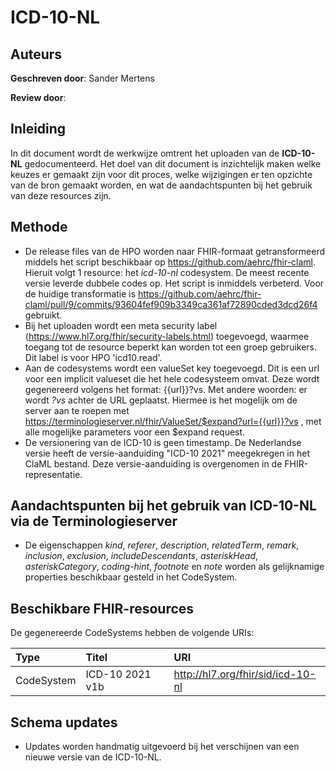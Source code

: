 # ICD-10-NL
## Auteurs
__Geschreven door__: Sander Mertens

__Review door__: 

## Inleiding
In dit document wordt de werkwijze omtrent het uploaden van de __ICD-10-NL__ gedocumenteerd. Het doel van dit document is inzichtelijk maken welke keuzes er gemaakt zijn voor dit proces, welke wijzigingen er ten opzichte van de bron gemaakt worden, en wat de aandachtspunten bij het gebruik van deze resources zijn.

## Methode
- De release files van de HPO worden naar FHIR-formaat getransformeerd middels het script beschikbaar op https://github.com/aehrc/fhir-claml. Hieruit volgt 1 resource: het _icd-10-nl_ codesystem.
De meest recente versie leverde dubbele codes op. Het script is inmiddels verbeterd. Voor de huidige transformatie is https://github.com/aehrc/fhir-claml/pull/9/commits/93604fef909b3349ca361af72890cded3dcd26f4 gebruikt.
- Bij het uploaden wordt een meta security label (https://www.hl7.org/fhir/security-labels.html) toegevoegd, waarmee toegang tot de resource beperkt kan worden tot een groep gebruikers. Dit label is voor HPO 'icd10.read'.
- Aan de codesystems wordt een valueSet key toegevoegd. Dit is een url voor een implicit valueset die het hele codesysteem omvat. Deze wordt gegenereerd volgens het format: {{url}}?vs. Met andere woorden: er wordt *?vs* achter de URL geplaatst. Hiermee is het mogelijk om de server aan te roepen met https://terminologieserver.nl/fhir/ValueSet/$expand?url={{url}}?vs , met alle mogelijke parameters voor een $expand request.
- De versionering van de ICD-10 is geen timestamp. De Nederlandse versie heeft de versie-aanduiding "ICD-10 2021" meegekregen in het ClaML bestand. Deze versie-aanduiding is overgenomen in de FHIR-representatie.

## Aandachtspunten bij het gebruik van ICD-10-NL via de Terminologieserver
- De eigenschappen _kind_, _referer_, _description_, _relatedTerm_, _remark_, _inclusion_, _exclusion_, _includeDescendants_, _asteriskHead_, _asteriskCategory_, _coding-hint_, _footnote_ en _note_ worden als gelijknamige properties beschikbaar gesteld in het CodeSystem.

## Beschikbare FHIR-resources
De gegenereerde CodeSystems hebben de volgende URIs:

|Type|Titel|URI|
|:---|:---|:---|
|CodeSystem|ICD-10 2021 v1b|http://hl7.org/fhir/sid/icd-10-nl|

## Schema updates
- Updates worden handmatig uitgevoerd bij het verschijnen van een nieuwe versie van de ICD-10-NL.
